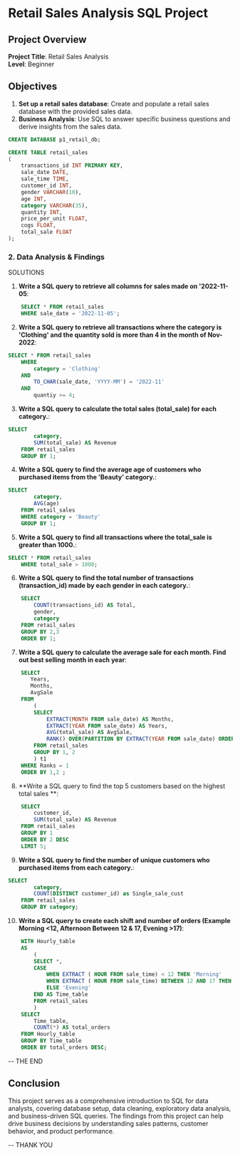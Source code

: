 # Retail Sales Analysis SQL Project

## Project Overview

**Project Title**: Retail Sales Analysis  
**Level**: Beginner  

## Objectives

1. **Set up a retail sales database**: Create and populate a retail sales database with the provided sales data.
2. **Business Analysis**: Use SQL to answer specific business questions and derive insights from the sales data.


```sql
CREATE DATABASE p1_retail_db;

CREATE TABLE retail_sales
(
    transactions_id INT PRIMARY KEY,
    sale_date DATE,	
    sale_time TIME,
    customer_id INT,	
    gender VARCHAR(10),
    age INT,
    category VARCHAR(35),
    quantity INT,
    price_per_unit FLOAT,	
    cogs FLOAT,
    total_sale FLOAT
);
```

### 2. Data Analysis & Findings

SOLUTIONS

1. **Write a SQL query to retrieve all columns for sales made on '2022-11-05**:
```sql
	SELECT * FROM retail_sales
	WHERE sale_date = '2022-11-05';
```

2. **Write a SQL query to retrieve all transactions where the category is 'Clothing' and the quantity sold is more than 4 in the month of Nov-2022**:
```sql
SELECT * FROM retail_sales
	WHERE 
		category = 'Clothing'
	AND 
		TO_CHAR(sale_date, 'YYYY-MM') = '2022-11'
	AND
		quantiy >= 4;
```

3. **Write a SQL query to calculate the total sales (total_sale) for each category.**:
```sql
SELECT 
		category,
		SUM(total_sale) AS Revenue
	FROM retail_sales
	GROUP BY 1;
```

4. **Write a SQL query to find the average age of customers who purchased items from the 'Beauty' category.**:
```sql
SELECT 
		category,
		AVG(age)
	FROM retail_sales
	WHERE category = 'Beauty'
	GROUP BY 1;
```

5. **Write a SQL query to find all transactions where the total_sale is greater than 1000.**:
```sql
SELECT * FROM retail_sales 
	WHERE total_sale > 1000;
```

6. **Write a SQL query to find the total number of transactions (transaction_id) made by each gender in each category.**:
```sql
	SELECT 
		COUNT(transactions_id) AS Total, 
		gender,
		category
	FROM retail_sales
	GROUP BY 2,3 
	ORDER BY 1;
```

7. **Write a SQL query to calculate the average sale for each month. Find out best selling month in each year**:
```sql
	SELECT 
       Years,
       Months,
       AvgSale
	FROM 
		(
		SELECT 
			EXTRACT(MONTH FROM sale_date) AS Months,
			EXTRACT(YEAR FROM sale_date) AS Years,
			AVG(total_sale) AS AvgSale,
			RANK() OVER(PARTITION BY EXTRACT(YEAR FROM sale_date) ORDER BY AVG(total_sale) DESC) AS Ranks
		FROM retail_sales
		GROUP BY 1, 2
		) t1
	WHERE Ranks = 1
	ORDER BY 1,2 ;
```

8. **Write a SQL query to find the top 5 customers based on the highest total sales **:
```sql
	SELECT 
		customer_id,
		SUM(total_sale) AS Revenue
	FROM retail_sales
	GROUP BY 1
	ORDER BY 2 DESC
	LIMIT 5;
```

9. **Write a SQL query to find the number of unique customers who purchased items from each category.**:
```sql
SELECT 
    	category,    
    	COUNT(DISTINCT customer_id) as Single_sale_cust
	FROM retail_sales
	GROUP BY category;
```

10. **Write a SQL query to create each shift and number of orders (Example Morning <12, Afternoon Between 12 & 17, Evening >17)**:
```sql
	WITH Hourly_table
	AS
		(
		SELECT *,
		CASE 
			WHEN EXTRACT ( HOUR FROM sale_time) < 12 THEN 'Morning'
			WHEN EXTRACT ( HOUR FROM sale_time) BETWEEN 12 AND 17 THEN 'Afternoon'
			ELSE 'Evening'
		END AS Time_table
		FROM retail_sales
		)
	SELECT
		Time_table,
		COUNT(*) AS total_orders
	FROM Hourly_table
	GROUP BY Time_table
	ORDER BY total_orders DESC;
```
-- THE END

## Conclusion

This project serves as a comprehensive introduction to SQL for data analysts, covering database setup, data cleaning, exploratory data analysis, and business-driven SQL queries. The findings from this project can help drive business decisions by understanding sales patterns, customer behavior, and product performance.

-- THANK YOU

